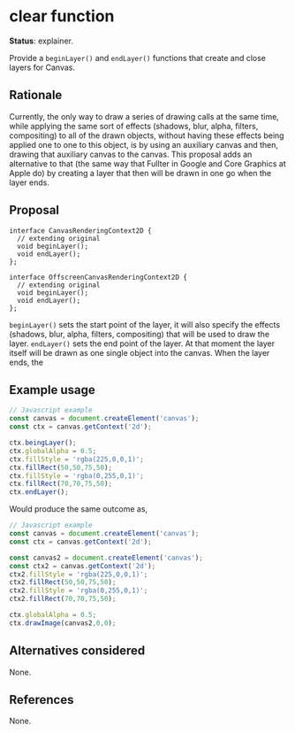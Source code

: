 clear function
==============
**Status**: explainer.

Provide a `beginLayer()` and `endLayer()` functions that create and close layers for Canvas.


Rationale
---------

Currently, the only way to draw a series of drawing calls at the same time, while applying the same sort of effects (shadows, blur, alpha, filters, compositing) to all of the drawn objects, without having these effects being applied one to one to this object, is by using an auxiliary canvas and then, drawing that auxiliary canvas to the canvas.
This proposal adds an alternative to that (the same way that Fullter in Google and Core Graphics at Apple do) by creating a layer that then will be drawn in one go when the layer ends.


Proposal
--------

```webidl
interface CanvasRenderingContext2D {
  // extending original
  void beginLayer();
  void endLayer();
};

interface OffscreenCanvasRenderingContext2D {
  // extending original
  void beginLayer();
  void endLayer();
};
```

`beginLayer()` sets the start point of the layer, it will also specify the effects (shadows, blur, alpha, filters, compositing) that will be used to draw the layer.
`endLayer()` sets the end point of the layer. At that moment the layer itself will be drawn as one single object into the canvas. When the layer ends, the 


Example usage
-------------

```js
// Javascript example
const canvas = document.createElement('canvas');
const ctx = canvas.getContext('2d');

ctx.beingLayer();
ctx.globalAlpha = 0.5; 
ctx.fillStyle = 'rgba(225,0,0,1)';
ctx.fillRect(50,50,75,50);
ctx.fillStyle = 'rgba(0,255,0,1)';
ctx.fillRect(70,70,75,50);
ctx.endLayer();
```

Would produce the same outcome as,


```js
// Javascript example
const canvas = document.createElement('canvas');
const ctx = canvas.getContext('2d');

const canvas2 = document.createElement('canvas');
const ctx2 = canvas.getContext('2d');
ctx2.fillStyle = 'rgba(225,0,0,1)';
ctx2.fillRect(50,50,75,50);
ctx2.fillStyle = 'rgba(0,255,0,1)';
ctx2.fillRect(70,70,75,50);

ctx.globalAlpha = 0.5; 
ctx.drawImage(canvas2,0,0);
```

Alternatives considered
-----------------------

None.


References
----------

None.
